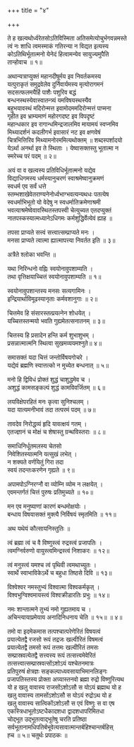 +++
title = "४"

+++

ते ह खल्वथोर्ध्वरेतसोऽतिविस्मिता अतिसमेत्योचुर्भगवन्नमस्ते  
त्वं नः शाधि त्वमस्माकं गतिरन्या न विद्यत इत्यस्य  
कोऽतिथिर्भूतात्मनो येनेदं हित्वामन्येव सायुज्यमुपैति  
तान्होवाच ॥ १॥

अथान्यत्राप्युक्तं महानदीषूर्मय इव निवर्तकमस्य  
यत्पुराकृतं समुद्रवेलेव दुर्निवार्यमस्य मृत्योरागमनं  
सदसत्फलमयैर्हि पाशैः पशुरिव बद्धं  
बन्धनस्थस्येवास्वातन्त्र्यं यमविषयस्थस्यैव  
बहुभयावस्थं मदिरोन्मत्त इवामोदममदिरोन्मत्तं पाप्मना  
गृहीत इव भ्राम्यमाणं महोरगदष्ट इव विपदृष्टं  
महान्धकार इव रागान्धमिन्द्रजालमिव मायामयं स्वप्नमिव  
मिथ्यादर्शनं कदलीगर्भ इवासारं नट इव क्षणवेषं  
चित्रभित्तिरिव मिथ्यामनोरममित्यथोक्तम् ॥ शब्दस्पर्शादयो  
येऽर्था अनर्था इव ते स्थिताः । येष्वासक्तस्तु भूतात्मा न  
स्मरेच्च परं पदम् ॥ २॥

अयं वा व खल्वस्य प्रतिविधिर्भूतात्मनो यद्येव  
विद्याधिगमस्य धर्मस्यानुचरणं स्वाश्रमेष्वानुक्रमणं  
स्वधर्म एव सर्वं धत्ते  
स्तम्भशाखेवेतराण्यनेनोर्ध्वभाग्भवत्यन्यथधः पतत्येष  
स्वधर्माभिभूतो यो वेदेषु न स्वधर्मातिक्रमेणाश्रमी  
भवत्याश्रमेष्वेवावस्थितस्तपस्वी चेत्युच्यत एतदप्युक्तं  
नातपस्कस्यात्मध्यानेऽधिगमः कर्मशुद्धिर्वेत्येवं ह्याह ॥

तपसा प्राप्यते सत्त्वं सत्त्वात्सम्प्राप्यते मनः ।  
मनसा प्राप्यते त्वात्मा ह्यात्मापत्त्या निवर्तत इति ॥ ३॥

अत्रैते श्लोका भवन्ति ॥

यथा निरिन्धनो वह्निः स्वयोनावुपशाम्यति ।  
तथा वृत्तिक्षयाच्चित्तं स्वयोनावुपशाम्यति ॥ १॥

स्वयोनावुपशान्तस्य मनसः सत्यगामिनः ।  
इन्द्रियार्थाविमूढस्यानृताः कर्मवशानुगाः ॥ २॥

चित्तमेव हि संसारस्तत्प्रयत्नेन शोधयेत् ।  
यच्चित्तस्तन्मयो भवति गुह्यमेतत्सनातनम् ॥ ३॥

चित्तस्य हि प्रसादेन हन्ति कर्म शुभाशुभम् ।  
प्रसन्नात्मात्मनि स्थित्वा सुखमव्ययमश्नुते॥ ४॥

समासक्तं यदा चित्तं जन्तोर्विषयगोचरे ।  
यद्येवं ब्रह्मणि स्यात्तत्को न मुच्येत बन्धनात् ॥ ५॥

मनो हि द्विविधं प्रोक्तं शुद्धं चाशुद्धमेव च ।  
अशुद्धं कामसङ्कल्पं शुद्धं कामविवर्जितम् ॥ ६॥

लयविक्षेपरहितं मनः कृत्वा सुनिश्चलम् ।  
यदा यात्यमनीभावं तदा तत्परमं पदम् ॥ ७॥

तावदेव निरोद्धव्यं हृदि यावत्क्षयं गतम् ।  
एतज्ज्ञानं च मोक्षं च शेषास्तु ग्रन्थविस्तराः ॥ ८॥

समाधिनिर्धूतमलस्य चेतसो  
निवेशितस्यात्मनि यत्सुखं लभेत् ।  
न शक्यते वर्णयितुं गिरा तदा  
स्वयं तदन्तःकरणेन गृह्यते ॥ ९॥

अपामपोऽग्निरग्नौ वा व्योम्नि व्योम न लक्षयेत् ।  
एवमन्तर्गतं चित्तं पुरुषः प्रतिमुच्यते ॥ १०॥

मन एव मनुष्याणां कारणं बन्धमोक्षयोः ।  
बन्धाय विषयासक्तं मुक्त्यै निर्विषयं स्मृतमिति ॥ ११॥

अथ यथेयं कौत्सायनिस्तुतिः ॥

त्वं ब्रह्मा त्वं च वै विष्णुस्त्वं रुद्रस्त्वं प्रजापतिः ।  
त्वमग्निर्वरुणो वायुस्त्वमिन्द्रस्त्वं निशाकरः ॥ १२॥

त्वं मनुस्त्वं यमश्च त्वं पृथिवी त्वमथाच्युतः ।  
स्वार्थे स्वाभाविकेऽर्थे च बहुधा तिष्ठसे दिवि ॥ १३॥

विश्वेश्वर नमस्तुभ्यं विश्वात्मा विश्वकर्मकृत् ।  
विश्वभुग्विश्वमायस्त्वं विश्वक्रीडारतिः प्रभुः ॥ १४॥

नमः शान्तात्मने तुभ्यं नमो गुह्यतमाय च ।  
अचिन्त्यायाप्रमेयाय अनादिनिधनाय चेति ॥ १५॥ ॥ ४॥

तमो वा इदमेकमास तत्पश्चात्परेणेरितं विषयत्वं  
प्रयात्येतद्वै रजसो रूपं तद्रजः खल्वीरितं विषमत्वं  
प्रयात्येतद्वै तमसो रूपं तत्तमः खल्वीरितं तमसः  
सम्प्रास्रवत्येतद्वै सत्त्वस्य रूपं तत्सत्त्वमेवेरितं  
तत्सत्त्वात्सम्प्रास्रवत्सोंऽशोऽयं यश्चेतनमात्रः  
प्रतिपुरुषं क्षेत्रज्ञः सङ्कल्पाध्यवसायाभिमानलिङ्गः  
प्रजापतिस्तस्य प्रोक्ता अग्र्यास्तनवो ब्रह्मा रुद्रो विष्णुरित्यथ  
यो ह खलु वावास्य राजसोंऽशोऽसौ स योऽयं ब्रह्माथ यो ह  
खलु वावास्य तामसोंऽशोऽसौ स योऽयं रुद्रोऽथ यो ह  
खलु वावास्य सात्विकोंऽशोऽसौ स एवं विष्णुः स वा एष  
एकस्त्रिधाभूतोऽष्टधैकादशधा द्वादशधापरिमितधा  
चोद्भूत उद्भूतत्वाद्भूतेषु चरति प्रतिष्ठा  
सर्वभूतानामधिपतिर्बभूवेत्यसावात्मान्तर्बहिश्चान्तर्बहिस्  
ह्च ॥ ५॥ चतुर्थः प्रपाठकः ॥
